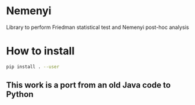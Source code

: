# Nemenyi

Library to perform Friedman statistical test and Nemenyi post-hoc analysis

# How to install

```bash
pip install . --user
```

## This work is a port from an old Java code to Python